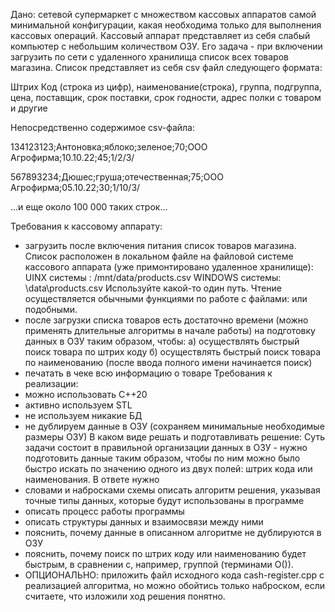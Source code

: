Дано:
сетевой супермаркет с множеством кассовых аппаратов самой минимальной конфигурации,
какая необходима только для выполнения кассовых операций. Кассовый аппарат
представляет из себя слабый компьютер с небольшим количеством ОЗУ. Его задача - при
включении загрузить по сети с удаленного хранилища список всех товаров магазина.
Список представляет из себя csv файл следующего формата:

Штрих Код (строка из цифр), наименование(строка), группа, подгруппа, цена, поставщик, срок поставки, срок годности, адрес полки с товаром и другие

Непосредственно содержимое csv-файла:

134123123;Антоновка;яблоко;зеленое;70;ООО Агрофирма;10.10.22;45;1/2/3/

567893234;Дюшес;груша;отечественная;75;ООО Агрофирма;05.10.22;30;1/10/3/

...и еще около 100 000 таких строк...

Требования к кассовому аппарату:
- загрузить после включения питания список товаров магазина. Список расположен в
локальном файле на файловой системе кассового аппарата (уже примонтировано удаленное
хранилище):
UINX системы : /mnt/data/products.csv
WINDOWS системы: \\data\products.csv
Используйте какой-то один путь. Чтение осуществляется обычными функциями по работе с
файлами: <fstream> или подобными.
- после загрузки списка товаров есть достаточно времени (можно применять длительные
алгоритмы в начале работы) на подготовку данных в ОЗУ таким образом, чтобы:
 а) осуществлять быстрый поиск товара по штрих коду
 б) осуществлять быстрый поиск товара по наименованию (после ввода полного имени
начинается поиск)
- печатать в чеке всю информацию о товаре
Требования к реализации:
- можно использовать C++20
- активно используем STL
- не используем никакие БД
- не дублируем данные в ОЗУ (сохраняем минимальные необходимые размеры ОЗУ)
В каком виде решать и подготавливать решение:
Суть задачи состоит в правильной организации данных в ОЗУ - нужно подготовить данные
таким образом, чтобы по ним можно было быстро искать по значению одного из двух полей:
штрих кода или наименования.
В ответе нужно
- словами и набросками схемы описать алгоритм решения, указывая точные типы данных,
которые будут использованы в программе
- описать процесс работы программы
- описать структуры данных и взаимосвязи между ними
- пояснить, почему данные в описанном алгоритме не дублируются в ОЗУ
- пояснить, почему поиск по штрих коду или наименованию будет быстрым, в сравнении с,
например, группой (терминами O()).
- ОПЦИОНАЛЬНО: приложить файл исходного кода cash-register.cpp с реализацией
алгоритма, но можно обойтись только наброском, если считаете, что изложили ход решения
понятно.
